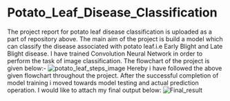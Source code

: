 # Potato_Leaf_Disease_Classification

The project report for potato leaf disease classification is uploaded as a part of repository above.
The main aim of the project is build a model which can classify the disease associated with potato leaf.i.e Early Blight and Late Blight disease.
I have trained Convolution Neural Network in order to perform the task of image classification.
The flowchart of the project is given below:-
![potato_leaf_steps_image](https://user-images.githubusercontent.com/60823367/134221160-3da87b66-e176-4996-a4d3-b796b9faf17e.png)
Hereby i have followed the above given flowchart throughout the project.
After the successful completion of model training i moved towards model testing and actual prediction operation.
I would like to attach my final output below:
![Final_result](https://user-images.githubusercontent.com/60823367/134222273-c32d6cc6-2045-40be-8489-022a315efc11.png)

